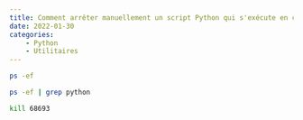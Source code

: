 ```yaml
---
title: Comment arrêter manuellement un script Python qui s'exécute en continu sous Linux ?
date: 2022-01-30
categories:
    - Python
    - Utilitaires
--- 
```


```bash
ps -ef
```

```bash
ps -ef | grep python
```

```bash
kill 68693
```
